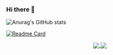 ### Hi there 👋

![Anurag's GitHub stats](https://github-readme-stats.vercel.app/api?username=honyhaha&theme=dark&show_icons=true)

[![Readme Card](https://github-readme-stats.vercel.app/api/pin/?username=honyhaha&repo=github-readme-stats)](https://github.com/honyhaha/github-readme-stats)


<p align="center">

<a href="https://github.com/honyhaha/honyhaha">
  <img align="center" src="https://github-readme-stats.vercel.app/api?username=honyhaha&include_all_commits=true&custom_title=Valen's+GitHub+Stats&hide=contribs&show_icons=true&line_height=32&count_private=true&title_color=ffffff&text_color=c9cacc&icon_color=b32d00&bg_color=1a1a1a" />
</a>

<a href="https://github.com/honyhaha/honyhaha">
  <img align="center" src="https://github-readme-stats.vercel.app/api/top-langs/?username=honyhaha&hide_title=false&exclude_repo=null&langs_count=3&layout=default&hide_border=false&bg_color=1a1a1a&text_color=c9cacc&title_color=ffffff" />
</a>
</p>





<!--
**honyhaha/honyhaha** is a ✨ _special_ ✨ repository because its `README.md` (this file) appears on your GitHub profile.

Here are some ideas to get you started:

- 🔭 I’m currently working on ...
- 🌱 I’m currently learning ...
- 👯 I’m looking to collaborate on ...
- 🤔 I’m looking for help with ...
- 💬 Ask me about ...
- 📫 How to reach me: ...
- 😄 Pronouns: ...
- ⚡ Fun fact: ...
-->
